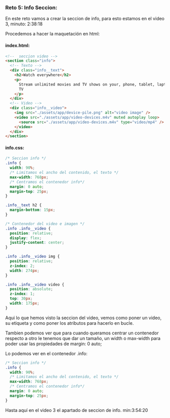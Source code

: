 ### Reto 5: Info Seccion:

En este reto vamos a crear la seccion de info, para esto estamos en el video 3, minuto: 2:38:18

Procedemos a hacer la maquetación en html:

#### index.html:

```html
<!--  seccion video -->
<section class="info">
  <!-- Texto -->
  <div class="info__text">
    <h2>Watch everywhere</h2>
    <p>
      Stream unlimited movies and TV shows on your, phone, tablet, laptop, and
      TV
    </p>
  </div>
  <!-- Video -->
  <div class="info__video">
    <img src="./assets/app/device-pile.png" alt="video image" />
    <video src="./assets/app/video-devices.m4v" muted autoplay loop>
      <source src="./assets/app/video-devices.m4v" type="video/mp4" />
    </video>
  </div>
</section>
```

#### info.css:

```css
/* Seccion info */
.info {
  width: 90%;
  /* Limitamos el ancho del contenido, el texto */
  max-width: 768px;
  /* Centramos el contenedor info*/
  margin: 0 auto;
  margin-top: 25px;
}

.info__text h2 {
  margin-bottom: 15px;
}

/* Contenedor del video e imagen */
.info .info__video {
  position: relative;
  display: flex;
  justify-content: center;
}

.info .info__video img {
  position: relative;
  z-index: 2;
  width: 274px;
}

.info .info__video video {
  position: absolute;
  z-index: 1;
  top: 30px;
  width: 175px;
}
```

Aqui lo que hemos visto la seccion del video, vemos como poner un video, su etiqueta y como poner los atributos para hacerlo en bucle.

Tambien podemos ver que para cuando queramos centrar un contenedor respecto a otro le tenemos que dar un tamaño, un width o max-width para poder usar las propiedades de margin: 0 auto;

Lo podemos ver en el contenedor .info:

```css
/* Seccion info */
.info {
  width: 90%;
  /* Limitamos el ancho del contenido, el texto */
  max-width: 768px;
  /* Centramos el contenedor info*/
  margin: 0 auto;
  margin-top: 25px;
}
```

Hasta aquí en el video 3 el apartado de seccion de info. min:3:54:20
